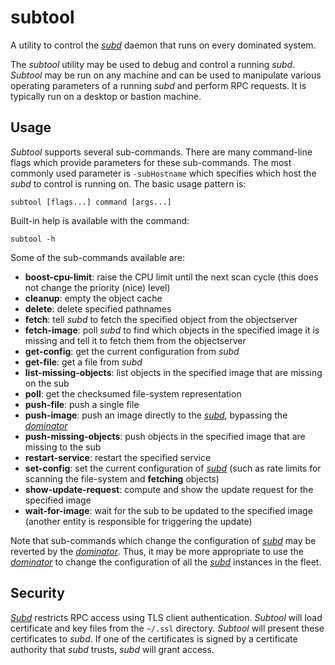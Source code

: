 # subtool
A utility to control the *[subd](../subd/README.md)* daemon that runs on every
dominated system.

The *subtool* utility may be used to debug and control a running *subd*.
*Subtool* may be run on any machine and can be used to manipulate various
operating parameters of a running *subd* and perform RPC requests. It is
typically run on a desktop or bastion machine.

## Usage
*Subtool* supports several sub-commands. There are many command-line flags which
provide parameters for these sub-commands. The most commonly used parameter is
`-subHostname` which specifies which host the *subd* to control is running on.
The basic usage pattern is:

```
subtool [flags...] command [args...]
```

Built-in help is available with the command:

```
subtool -h
```

Some of the sub-commands available are:

- **boost-cpu-limit**: raise the CPU limit until the next scan cycle (this does
                       not change the priority (nice) level)
- **cleanup**: empty the object cache
- **delete**: delete specified pathnames
- **fetch**: tell *subd* to fetch the specified object from the objectserver
- **fetch-image**: poll *subd* to find which objects in the specified image it is missing and tell it to fetch them from the objectserver
- **get-config**: get the current configuration from *subd*
- **get-file**: get a file from *subd*
- **list-missing-objects**: list objects in the specified image that are missing
                            on the sub
- **poll**: get the checksumed file-system representation
- **push-file**: push a single file
- **push-image**: push an image directly to the *[subd](../subd/README.md)*,
                  bypassing the *[dominator](../dominator/README.md)*
- **push-missing-objects**: push objects in the specified image that are missing
                            to the sub
- **restart-service**: restart the specified service
- **set-config**: set the current configuration of *[subd](../subd/README.md)*
                  (such as rate limits for scanning the file-system and
                  **fetching** objects)
- **show-update-request**: compute and show the update request for the
                           specified image
- **wait-for-image**: wait for the sub to be updated to the specified image
                      (another entity is responsible for triggering the update)

Note that sub-commands which change the configuration of
*[subd](../subd/README.md)* may be reverted by the
*[dominator](../dominator/README.md)*. Thus, it may be more appropriate to use
the *[dominator](../dominator/README.md)* to change the configuration of all the
*[subd](../subd/README.md)* instances in the fleet.

## Security
*[Subd](../subd/README.md)* restricts RPC access using TLS client
authentication. *Subtool* will load certificate and key files from the
`~/.ssl` directory. *Subtool* will present these certificates to *subd*. If one
of the certificates is signed by a certificate authority that *subd* trusts,
*subd* will grant access.
